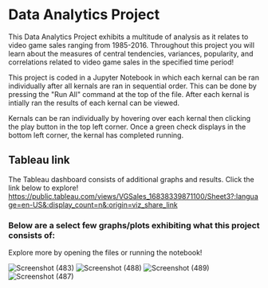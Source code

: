 # Data Analytics Project
This Data Analytics Project exhibits a multitude of analysis as it relates to video game sales ranging from 1985-2016. Throughout this project you will learn about the measures of central tendencies, variances, popularity, and correlations related to video game sales in the specified time period!

This project is coded in a Jupyter Notebook in which each kernal can be ran individually after all kernals are ran in sequential order. This can be done by pressing the "Run All" command at the top of the file. After each kernal is intially ran the results of each kernal can be viewed. 

Kernals can be ran individually by hovering over each kernal then clicking the play button in the top left corner. Once a green check displays in the bottom left corner, the kernal has completed running.

## Tableau link
The Tableau dashboard consists of additional graphs and results. Click the link below to explore!
https://public.tableau.com/views/VGSales_16838339871100/Sheet3?:language=en-US&:display_count=n&:origin=viz_share_link

### Below are a select few graphs/plots exhibiting what this project consists of:
Explore more by opening the files or running the notebook!

![Screenshot (483)](https://github.com/blwishom/Data_Analytics_Project/assets/79879124/3b817c32-561f-4e48-8674-3f78937c582c)
![Screenshot (488)](https://github.com/blwishom/Data_Analytics_Project/assets/79879124/7345ca85-3469-480d-9678-27a25681920d)
![Screenshot (489)](https://github.com/blwishom/Data_Analytics_Project/assets/79879124/e38625c6-78d8-4e1a-a5ad-d40cb2b589b5)
![Screenshot (487)](https://github.com/blwishom/Data_Analytics_Project/assets/79879124/192d05b5-4219-4b60-9e59-5b73f496dd79)
